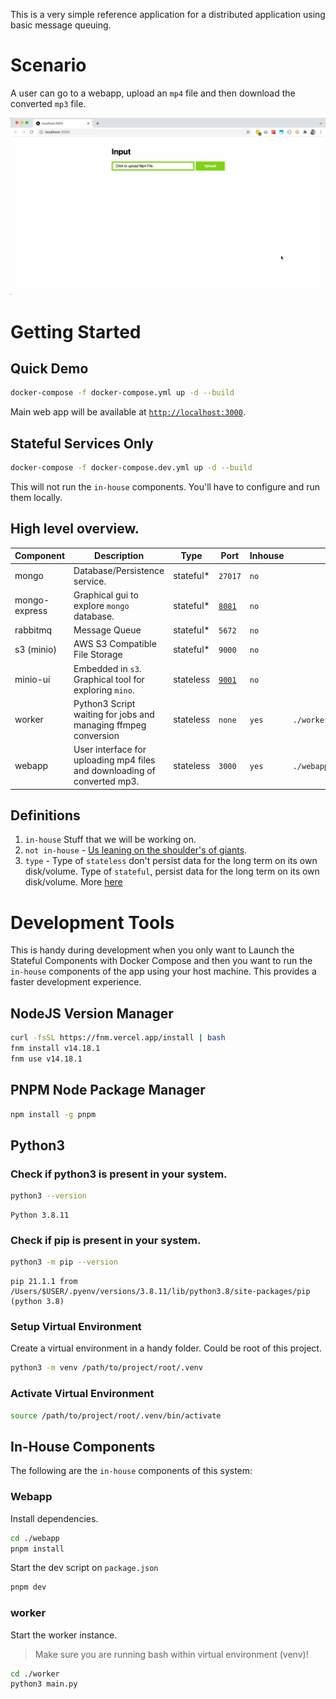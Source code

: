 This is a very simple reference application for a distributed application using basic message queuing. 

# Scenario

A user can go to a webapp, upload an `mp4` file and then download the converted `mp3` file. 

![Preview of ref](anim.gif)

# Getting Started

## Quick Demo

```bash
docker-compose -f docker-compose.yml up -d --build
```

Main web app will be available at [`http://localhost:3000`](http://localhost:3000).

## Stateful Services Only

```bash
docker-compose -f docker-compose.dev.yml up -d --build
```

This will not run the `in-house` components. You'll have to configure and run them locally.

## High level overview.

Component | Description | Type | Port | Inhouse | Settings
---|---|---|---|---|---
mongo | Database/Persistence service. | stateful* | `27017` | `no`
mongo-express | Graphical gui to explore `mongo` database. | stateful* | [`8081`](http://localhost:8081) | `no`
rabbitmq | Message Queue | stateful* | `5672` | `no`
s3 (minio) | AWS S3 Compatible File Storage | stateful* | `9000` | `no`
minio-ui | Embedded in `s3`. Graphical tool for exploring `mino`. | stateless | [`9001`](http://localhost:9001)  | `no`
worker | Python3 Script waiting for jobs and managing ffmpeg conversion | stateless | `none`  | `yes` | `./worker/settings/settings.py`
webapp | User interface for uploading mp4 files and downloading of converted mp3. | stateless | `3000`  | `yes` | `./webapp/utils/settings.ts`

## Definitions

1. `in-house` Stuff that we will be working on.
1. `not in-house` - [Us leaning on the shoulder's of giants](https://en.wikipedia.org/wiki/Standing_on_the_shoulders_of_giants).
1. `type` - Type of `stateless` don't persist data for the long term on its own disk/volume. Type of `stateful`, persist data for the long term on its own disk/volume. More [here](https://www.redhat.com/en/topics/cloud-native-apps/stateful-vs-stateless)

# Development Tools

This is handy during development when you only want to Launch the Stateful Components with Docker Compose and then you want to run the `in-house` components of the app using your host machine. This provides a faster development experience.

## NodeJS Version Manager

```bash
curl -fsSL https://fnm.vercel.app/install | bash
fnm install v14.18.1
fnm use v14.18.1
```

## PNPM Node Package Manager

```bash
npm install -g pnpm
```

## Python3

### Check if python3 is present in your system.

```bash
python3 --version
```

```
Python 3.8.11
```

### Check if pip is present in your system.

```bash
python3 -m pip --version
```

```
pip 21.1.1 from /Users/$USER/.pyenv/versions/3.8.11/lib/python3.8/site-packages/pip (python 3.8)
```

### Setup Virtual Environment

Create a virtual environment in a handy folder. Could be root of this project.

```bash
python3 -m venv /path/to/project/root/.venv
```

### Activate Virtual Environment

```bash
source /path/to/project/root/.venv/bin/activate
```

## In-House Components

The following are the `in-house` components of this system:

### Webapp

Install dependencies.

```bash
cd ./webapp
pnpm install
```

Start the dev script on `package.json`

```bash
pnpm dev
```

### worker

Start the worker instance. 

> Make sure you are running bash within virtual environment (venv)!

```bash
cd ./worker
python3 main.py
```